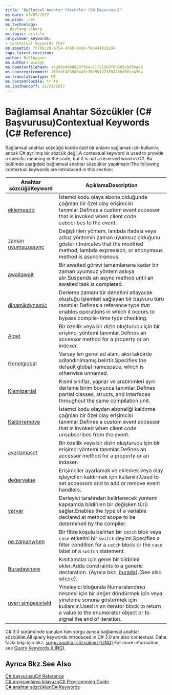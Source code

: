 ```yaml
---
title: "Bağlamsal Anahtar Sözcükler (C# Başvurusu)"
ms.date: 03/07/2017
ms.prod: .net
ms.technology:
- devlang-csharp
ms.topic: article
helpviewer_keywords:
- contextual keywords [C#]
ms.assetid: 7c76bc29-a754-4389-b0ab-f6b441018298
caps.latest.revision: 
author: BillWagner
ms.author: wiwagn
ms.openlocfilehash: a6268e09b8063f95aa11fc1563f0b5b5d5d96a08
ms.sourcegitcommit: 4f3fef493080a43e70e951223894768d36ce430a
ms.translationtype: MT
ms.contentlocale: tr-TR
ms.lasthandoff: 11/21/2017
---
```

# <a name="contextual-keywords-c-reference"></a><span data-ttu-id="b07c5-102">Bağlamsal Anahtar Sözcükler (C# Başvurusu)</span><span class="sxs-lookup"><span data-stu-id="b07c5-102">Contextual Keywords (C# Reference)</span></span>
<span data-ttu-id="b07c5-103">Bağlamsal anahtar sözcüğü kodda özel bir anlamı sağlamak için kullanılır, ancak C# ayrılmış bir sözcük değil.</span><span class="sxs-lookup"><span data-stu-id="b07c5-103">A contextual keyword is used to provide a specific meaning in the code, but it is not a reserved word in C#.</span></span> <span data-ttu-id="b07c5-104">Bu bölümde aşağıdaki bağlamsal anahtar sözcükler yapılmıştır:</span><span class="sxs-lookup"><span data-stu-id="b07c5-104">The following contextual keywords are introduced in this section:</span></span>  
  
|<span data-ttu-id="b07c5-105">Anahtar sözcüğü</span><span class="sxs-lookup"><span data-stu-id="b07c5-105">Keyword</span></span>|<span data-ttu-id="b07c5-106">Açıklama</span><span class="sxs-lookup"><span data-stu-id="b07c5-106">Description</span></span>|  
|-------------|-----------------|  
|[<span data-ttu-id="b07c5-107">ekleme</span><span class="sxs-lookup"><span data-stu-id="b07c5-107">add</span></span>](../../../csharp/language-reference/keywords/add.md)|<span data-ttu-id="b07c5-108">İstemci kodu olaya abone olduğunda çağrılan bir özel olay erişimcisi tanımlar.</span><span class="sxs-lookup"><span data-stu-id="b07c5-108">Defines a custom event accessor that is invoked when client code subscribes to the event.</span></span>|  
|[<span data-ttu-id="b07c5-109">zaman uyumsuz</span><span class="sxs-lookup"><span data-stu-id="b07c5-109">async</span></span>](../../../csharp/language-reference/keywords/async.md)|<span data-ttu-id="b07c5-110">Değiştirilen yöntem, lambda ifadesi veya adsız yöntemin zaman uyumsuz olduğunu gösterir.</span><span class="sxs-lookup"><span data-stu-id="b07c5-110">Indicates that the modified method, lambda expression, or anonymous method is asynchronous.</span></span>|  
|[<span data-ttu-id="b07c5-111">await</span><span class="sxs-lookup"><span data-stu-id="b07c5-111">await</span></span>](../../../csharp/language-reference/keywords/await.md)|<span data-ttu-id="b07c5-112">Bir awaited görevi tamamlanana kadar bir zaman uyumsuz yöntem askıya alır.</span><span class="sxs-lookup"><span data-stu-id="b07c5-112">Suspends an async method until an awaited task is completed.</span></span>|  
|[<span data-ttu-id="b07c5-113">dinamik</span><span class="sxs-lookup"><span data-stu-id="b07c5-113">dynamic</span></span>](../../../csharp/language-reference/keywords/dynamic.md)|<span data-ttu-id="b07c5-114">Derleme zamanı tür denetimi atlayacak oluştuğu işlemleri sağlayan bir başvuru türü tanımlar.</span><span class="sxs-lookup"><span data-stu-id="b07c5-114">Defines a reference type that enables operations in which it occurs to bypass compile-time type checking.</span></span>|  
|[<span data-ttu-id="b07c5-115">Al</span><span class="sxs-lookup"><span data-stu-id="b07c5-115">get</span></span>](../../../csharp/language-reference/keywords/get.md)|<span data-ttu-id="b07c5-116">Bir özellik veya bir dizin oluşturucu için bir erişimci yöntemi tanımlar.</span><span class="sxs-lookup"><span data-stu-id="b07c5-116">Defines an accessor method for a property or an indexer.</span></span>|  
|[<span data-ttu-id="b07c5-117">Genel</span><span class="sxs-lookup"><span data-stu-id="b07c5-117">global</span></span>](../../../csharp/language-reference/keywords/global.md)|<span data-ttu-id="b07c5-118">Varsayılan genel ad alanı, aksi takdirde adlandırılmamış belirtir.</span><span class="sxs-lookup"><span data-stu-id="b07c5-118">Specifies the default global namespace, which is otherwise unnamed.</span></span>|  
|[<span data-ttu-id="b07c5-119">Kısmi</span><span class="sxs-lookup"><span data-stu-id="b07c5-119">partial</span></span>](../../../csharp/language-reference/keywords/partial-type.md)|<span data-ttu-id="b07c5-120">Kısmi sınıflar, yapılar ve arabirimleri aynı derleme birim boyunca tanımlar.</span><span class="sxs-lookup"><span data-stu-id="b07c5-120">Defines partial classes, structs, and interfaces throughout the same compilation unit.</span></span>|  
|[<span data-ttu-id="b07c5-121">Kaldır</span><span class="sxs-lookup"><span data-stu-id="b07c5-121">remove</span></span>](../../../csharp/language-reference/keywords/remove.md)|<span data-ttu-id="b07c5-122">İstemci kodu olaydan aboneliği kaldırma çağrılan bir özel olay erişimcisi tanımlar.</span><span class="sxs-lookup"><span data-stu-id="b07c5-122">Defines a custom event accessor that is invoked when client code unsubscribes from the event.</span></span>|  
|[<span data-ttu-id="b07c5-123">ayarlama</span><span class="sxs-lookup"><span data-stu-id="b07c5-123">set</span></span>](../../../csharp/language-reference/keywords/set.md)|<span data-ttu-id="b07c5-124">Bir özellik veya bir dizin oluşturucu için bir erişimci yöntemi tanımlar.</span><span class="sxs-lookup"><span data-stu-id="b07c5-124">Defines an accessor method for a property or an indexer.</span></span>|  
|[<span data-ttu-id="b07c5-125">değer</span><span class="sxs-lookup"><span data-stu-id="b07c5-125">value</span></span>](../../../csharp/language-reference/keywords/value.md)|<span data-ttu-id="b07c5-126">Erişimciler ayarlamak ve eklemek veya olay işleyicileri kaldırmak için kullanılır.</span><span class="sxs-lookup"><span data-stu-id="b07c5-126">Used to set accessors and to add or remove event handlers.</span></span>|  
|[<span data-ttu-id="b07c5-127">var</span><span class="sxs-lookup"><span data-stu-id="b07c5-127">var</span></span>](../../../csharp/language-reference/keywords/var.md)|<span data-ttu-id="b07c5-128">Derleyici tarafından belirlenecek yöntemi kapsamda bildirilen bir değişken türü sağlar.</span><span class="sxs-lookup"><span data-stu-id="b07c5-128">Enables the type of a variable declared at method scope to be determined by the compiler.</span></span>|  
|[<span data-ttu-id="b07c5-129">ne zaman</span><span class="sxs-lookup"><span data-stu-id="b07c5-129">when</span></span>](when.md)|<span data-ttu-id="b07c5-130">Bir filtre koşulu belirten bir `catch` blok veya `case` etiketini bir `switch` deyimi.</span><span class="sxs-lookup"><span data-stu-id="b07c5-130">Specifies a filter condition for a `catch` block or the `case` label of a `switch` statement.</span></span>|
|[<span data-ttu-id="b07c5-131">Burada</span><span class="sxs-lookup"><span data-stu-id="b07c5-131">where</span></span>](../../../csharp/language-reference/keywords/where-generic-type-constraint.md)|<span data-ttu-id="b07c5-132">Kısıtlamalar için genel bir bildirimi ekler.</span><span class="sxs-lookup"><span data-stu-id="b07c5-132">Adds constraints to a generic declaration.</span></span> <span data-ttu-id="b07c5-133">(Ayrıca bkz. [burada](../../../csharp/language-reference/keywords/where-clause.md)).</span><span class="sxs-lookup"><span data-stu-id="b07c5-133">(See also [where](../../../csharp/language-reference/keywords/where-clause.md)).</span></span>|  
|[<span data-ttu-id="b07c5-134">uyarı simgesi</span><span class="sxs-lookup"><span data-stu-id="b07c5-134">yield</span></span>](../../../csharp/language-reference/keywords/yield.md)|<span data-ttu-id="b07c5-135">Yineleyici bloğunda Numaralandırıcı nesnesi için bir değer döndürmek için veya yineleme sonuna göstermek için kullanılır.</span><span class="sxs-lookup"><span data-stu-id="b07c5-135">Used in an iterator block to return a value to the enumerator object or to signal the end of iteration.</span></span>|  
  
 <span data-ttu-id="b07c5-136">C# 3.0 sürümünde sunulan tüm sorgu ayrıca bağlamsal anahtar sözcükler.</span><span class="sxs-lookup"><span data-stu-id="b07c5-136">All query keywords introduced in C# 3.0 are also contextual.</span></span> <span data-ttu-id="b07c5-137">Daha fazla bilgi için bkz: [sorgu anahtar sözcükleri (LINQ)](../../../csharp/language-reference/keywords/query-keywords.md).</span><span class="sxs-lookup"><span data-stu-id="b07c5-137">For more information, see [Query Keywords (LINQ)](../../../csharp/language-reference/keywords/query-keywords.md).</span></span>  
  
## <a name="see-also"></a><span data-ttu-id="b07c5-138">Ayrıca Bkz.</span><span class="sxs-lookup"><span data-stu-id="b07c5-138">See Also</span></span>  
 [<span data-ttu-id="b07c5-139">C# başvurusu</span><span class="sxs-lookup"><span data-stu-id="b07c5-139">C# Reference</span></span>](../../../csharp/language-reference/index.md)  
 [<span data-ttu-id="b07c5-140">C# programlama kılavuzu</span><span class="sxs-lookup"><span data-stu-id="b07c5-140">C# Programming Guide</span></span>](../../../csharp/programming-guide/index.md)  
 [<span data-ttu-id="b07c5-141">C# anahtar sözcükleri</span><span class="sxs-lookup"><span data-stu-id="b07c5-141">C# Keywords</span></span>](../../../csharp/language-reference/keywords/index.md)
